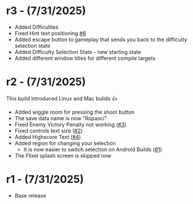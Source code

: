 # r3 - (7/31/2025)
- Added Difficulties
- Fixed Hint text positioning [#6](https://github.com/sphis-sinco/Ropasci/issues/6)
- Added escape button to gameplay that sends you back to the difficulty selection state
- Added Difficulty Selection State - new starting state
- Added different window titles for different compile targets

# r2 - (7/31/2025)
This build introduced Linux and Mac builds 👍 

- Added wiggle room for pressing the shoot button
- The save data name is now "Ropasci"
- Fixed Enemy Victory Penalty not working ([#3](https://github.com/sphis-sinco/Ropasci/issues/3))
- Fixed controls text size ([#2](https://github.com/sphis-sinco/Ropasci/issues/2))
- Added Highscore Text ([#4](https://github.com/sphis-sinco/Ropasci/issues/4))
- Added region for changing your selection
  - It is now easier to switch selection on Android Builds ([#1](https://github.com/sphis-sinco/Ropasci/issues/1))
- The Flixel splash screen is skipped now

# r1 - (7/31/2025)
- Base release